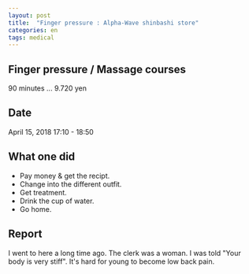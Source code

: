 ```yaml
---
layout: post
title:  "Finger pressure : Alpha-Wave shinbashi store"
categories: en
tags: medical
---
```


## Finger pressure / Massage courses

90 minutes ... 9.720 yen

## Date

April 15, 2018 17:10 - 18:50

## What one did

- Pay money & get the recipt.
- Change into the different outfit.
- Get treatment.
- Drink the cup of water.
- Go home.

## Report

I went to here a long time ago.
The clerk was a woman.
I was told "Your body is very stiff".
It's hard for young to become low back pain.
